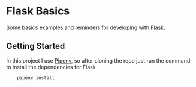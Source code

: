 # Flask Basics 

Some basics examples and  reminders for developing with [Flask](https://flask.palletsprojects.com/en/1.1.x/).

## Getting Started

In this project I use [Pipenv](https://github.com/pypa/pipenv), so after cloning the repo just run the command to install the dependencies for Flask

```
	pipenv install
```
